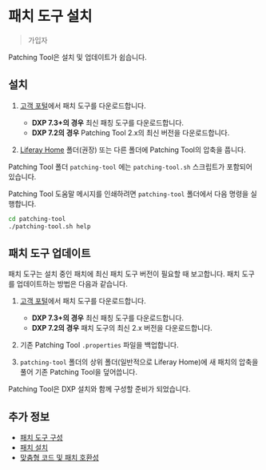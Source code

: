 # 패치 도구 설치

> 가입자

Patching Tool은 설치 및 업데이트가 쉽습니다.

## 설치

1. [고객 포털](https://customer.liferay.com/downloads)에서 패치 도구를 다운로드합니다.

    * **DXP 7.3+의 경우** 최신 패칭 도구를 다운로드합니다.
    * **DXP 7.2의 경우** Patching Tool 2.x의 최신 버전을 다운로드합니다.

1. [Liferay Home](../../reference/liferay-home.md) 폴더(권장) 또는 다른 폴더에 Patching Tool의 압축을 풉니다.

Patching Tool 폴더 `patching-tool` 에는 `patching-tool.sh` 스크립트가 포함되어 있습니다.

Patching Tool 도움말 메시지를 인쇄하려면 `patching-tool` 폴더에서 다음 명령을 실행합니다.

```bash
cd patching-tool
./patching-tool.sh help
```

## 패치 도구 업데이트

패치 도구는 설치 중인 패치에 최신 패치 도구 버전이 필요할 때 보고합니다. 패치 도구를 업데이트하는 방법은 다음과 같습니다.

1. [고객 포털](https://customer.liferay.com/downloads)에서 패치 도구를 다운로드합니다.

    * **DXP 7.3+의 경우** 최신 패칭 도구를 다운로드합니다.
    * **DXP 7.2의 경우** 패치 도구의 최신 2.x 버전을 다운로드합니다.

1. 기존 Patching Tool `.properties` 파일을 백업합니다.

1. `patching-tool` 폴더의 상위 폴더(일반적으로 Liferay Home)에 새 패치의 압축을 풀어 기존 Patching Tool을 덮어씁니다.

Patching Tool은 DXP 설치와 함께 구성할 준비가 되었습니다.

## 추가 정보

* [패치 도구 구성](./configuring-the-patching-tool.md)
* [패치 설치](../patching-dxp-7-3-and-earlier/installing-patches-for-dxp-7-3-and-earlier.md)
* [맞춤형 코드 및 패치 호환성](../patching-dxp-7-3-and-earlier/advanced-patching-for-dxp-7-2/custom-code-and-patch-compatibility.md)
